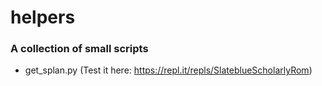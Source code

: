 # helpers

### A collection of small scripts 

* get_splan.py (Test it here: https://repl.it/repls/SlateblueScholarlyRom)
